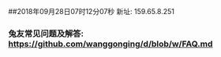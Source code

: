 ##2018年09月28日07时12分07秒 新址: 159.65.8.251
### 兔友常见问题及解答: https://github.com/wanggonging/d/blob/w/FAQ.md
